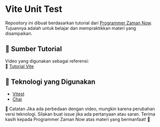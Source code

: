 # Vite Unit Test

Repository ini dibuat berdasarkan tutorial dari [Programmer Zaman Now](https://youtu.be/f8N0V-1dC0o?si=Cuv8bhvYP-QKYTjo).  
Tujuannya adalah untuk belajar dan mempraktikkan materi yang disampaikan.

## 🎥 Sumber Tutorial  
Video yang digunakan sebagai referensi:  
🔗 [Tutorial Vite](https://www.youtube.com/playlist?list=PL-CtdCApEFH_nL-cY8wow4uA2ZFgox4Kw)

## 📌 Teknologi yang Digunakan  
- [Vitest](https://vitest.dev/)  
- [Chai](https://www.chaijs.com/)  

📢 Catatan
Jika ada perbedaan dengan video, mungkin karena perubahan versi teknologi.
Silakan buat issue jika ada pertanyaan atau saran.
Terima kasih kepada Programmer Zaman Now atas materi yang bermanfaat! 🙌
